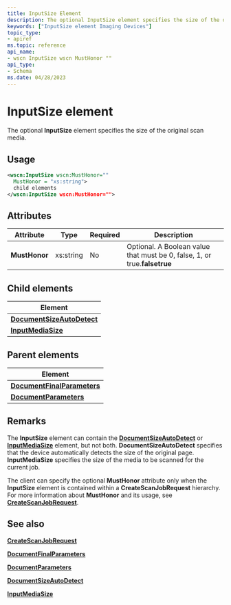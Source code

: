 ```yaml
---
title: InputSize Element
description: The optional InputSize element specifies the size of the original scan media.
keywords: ["InputSize element Imaging Devices"]
topic_type:
- apiref
ms.topic: reference
api_name:
- wscn InputSize wscn MustHonor ""
api_type:
- Schema
ms.date: 04/28/2023
---
```


# InputSize element

The optional **InputSize** element specifies the size of the original scan media.

## Usage

```xml
<wscn:InputSize wscn:MustHonor=""
  MustHonor = "xs:string">
  child elements
</wscn:InputSize wscn:MustHonor="">
```

## Attributes

| Attribute | Type | Required | Description |
|--|--|--|--|
| **MustHonor** | xs:string | No | Optional. A Boolean value that must be 0, false, 1, or true.**falsetrue** |

## Child elements

| Element |
|--|
| [**DocumentSizeAutoDetect**](documentsizeautodetect.md) |
| [**InputMediaSize**](inputmediasize.md) |

## Parent elements

| Element |
|--|
| [**DocumentFinalParameters**](documentfinalparameters.md) |
| [**DocumentParameters**](documentparameters.md) |

## Remarks

The **InputSize** element can contain the [**DocumentSizeAutoDetect**](documentsizeautodetect.md) or [**InputMediaSize**](inputmediasize.md) element, but not both. **DocumentSizeAutoDetect** specifies that the device automatically detects the size of the original page. **InputMediaSize** specifies the size of the media to be scanned for the current job.

The client can specify the optional **MustHonor** attribute only when the **InputSize** element is contained within a **CreateScanJobRequest** hierarchy. For more information about **MustHonor** and its usage, see [**CreateScanJobRequest**](createscanjobrequest.md).

## See also

[**CreateScanJobRequest**](createscanjobrequest.md)

[**DocumentFinalParameters**](documentfinalparameters.md)

[**DocumentParameters**](documentparameters.md)

[**DocumentSizeAutoDetect**](documentsizeautodetect.md)

[**InputMediaSize**](inputmediasize.md)
